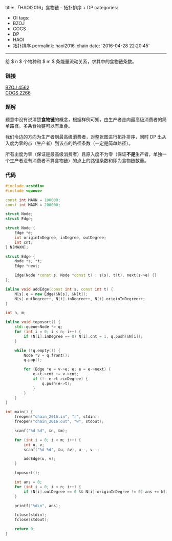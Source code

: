 title: 「HAOI2016」食物链 - 拓扑排序 + DP
categories:
  - OI
tags:
  - BZOJ
  - COGS
  - DP
  - HAOI
  - 拓扑排序
permalink: haoi2016-chain
date: '2016-04-28 22:20:45'
---

给 $ n $ 个物种和 $ m $ 条能量流动关系，求其中的食物链条数。

<!-- more -->

### 链接

[BZOJ 4562](http://www.lydsy.com/JudgeOnline/problem.php?id=4562)  
[COGS 2266](http://cogs.top/cogs/problem/problem.php?pid=2266)

### 题解

题意中没有说清楚**食物链**的概念，根据样例可知，由生产者走向最高级消费者的简单路径，多条食物链可以有重叠。

我们令边的方向为生产者到最高级消费者，对整张图进行拓扑排序，同时 DP 出从入度为零的点（生产者）到该点的路径条数（一定是简单路径）。

所有出度为零（保证是最高级消费者）且原入度不为零（保证**不是**生产者，单独一个生产者没有消费者不算食物链）的点上的路径条数和即为食物链数量。

### 代码

```cpp
#include <cstdio>
#include <queue>

const int MAXN = 100000;
const int MAXM = 200000;

struct Node;
struct Edge;

struct Node {
    Edge *e;
    int originInDegree, inDegree, outDegree;
    int cnt;
} N[MAXN];

struct Edge {
    Node *s, *t;
    Edge *next;

    Edge(Node *const s, Node *const t) : s(s), t(t), next(s->e) {}
};

inline void addEdge(const int s, const int t) {
    N[s].e = new Edge(&N[s], &N[t]);
    N[s].outDegree++, N[t].inDegree++, N[t].originInDegree++;
}

int n, m;

inline void toposort() {
    std::queue<Node *> q;
    for (int i = 0; i < n; i++) {
        if (N[i].inDegree == 0) N[i].cnt = 1, q.push(&N[i]);
    }

    while (!q.empty()) {
        Node *v = q.front();
        q.pop();

        for (Edge *e = v->e; e; e = e->next) {
            e->t->cnt += v->cnt;
            if (!--e->t->inDegree) {
                q.push(e->t);
            }
        }
    }
}

int main() {
    freopen("chain_2016.in", "r", stdin);
    freopen("chain_2016.out", "w", stdout);

    scanf("%d %d", &n, &m);

    for (int i = 0; i < m; i++) {
        int u, v;
        scanf("%d %d", &u, &v), u--, v--;

        addEdge(u, v);
    }

    toposort();

    int ans = 0;
    for (int i = 0; i < n; i++) {
        if (N[i].outDegree == 0 && N[i].originInDegree != 0) ans += N[i].cnt;
    }

    printf("%d\n", ans);

    fclose(stdin);
    fclose(stdout);

    return 0;
}
```